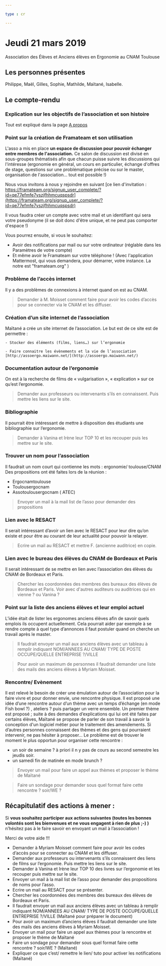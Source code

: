```yaml
---

type : cr

---
```



# Jeudi 21 mars 2019
Association des Élèves et Anciens élèves en Ergonomie au CNAM Toulouse

## Les personnes présentes
 Philippe, Maël, Gilles, Sophie, Mathilde, Maïtané, Isabelle.

## Le compte-rendu
### Explication sur les objectifs de l’association et son histoire

Tout est expliqué dans la page [A propos](../apropos.html)

### Point sur la création de Framateam et son utilisation


L'asso a mis en place **un espace de discussion pour pouvoir échanger entre membres de l'association.** Ce salon de discussion est divisé en sous-groupes thématisés afin que chacun puisse suivre les discussions qui l'intéresse (ergonomie en général, un cours en particulier, échange d'offres de stage, questions sur une problématique précise ou sur le master, organisation de l'association… tout est possible !)

Nous vous invitons à nous y rejoindre en suivant [ce lien d'invitation : https://framateam.org/signup_user_complete/?id=qe77efmfe7yszjfhhmcuqspsdr](https://framateam.org/signup_user_complete/?id=qe77efmfe7yszjfhhmcuqspsdr)

Il vous faudra créer un compte avec votre mail et un identifiant qui sera votre pseudonyme (il se doit donc d'être unique, et ne peut pas comporter d'espace !)

Vous pourrez ensuite, si vous le souhaitez:
- Avoir des notifications par mail ou sur votre ordinateur (réglable dans les Paramètres de votre compte)
- Et même avoir le Framateam sur votre téléphone ! (Avec l'application Mattermost, qui vous demandera, pour démarrer, votre instance. La notre est "framateam.org" )

### Problème de l’accès internet
Il y a des problèmes de connexions à internet quand on est au CNAM.

> Demander à M. Moisset comment faire pour avoir les codes d’accès pour se connecter via le CNAM et les diffuser.

### Création d’un site internet de l’association
Maïtané a crée un site internet de l’association. Le but est de ce site est de permettre :

    - Stocker des éléments (films, liens…) sur l’ergonomie

    - Faire connaitre les évènements et la vie de l’association [http://assoergo.maiwann.net/](http://assoergo.maiwann.net/)

### Documentation autour de l’ergonomie
On est à la recherche de films de « vulgarisation », « explication » sur ce qu’est l’ergonomie.

> Demander aux professeurs ou intervenants s’ils en connaissent. Puis mettre les liens sur le site.

### Bibliographie
Il pourrait être intéressant de mettre à disposition des étudiants une bibliographie sur l’ergonomie.

> Demander à Vanina et Irène leur TOP 10 et les recouper puis les mettre sur le site.

### Trouver un nom pour l’association
Il faudrait un nom court qui contienne les mots : ergonomie/ toulouse/CNAM
Des propositions ont été faites lors de la réunion :
 - Ergocnamtoulouse
 - Toulousergocnam
 - Assotoulousergocnam ( ATEC)

>  Envoyer un mail à la mail list de l’asso pour demander des propositions

### Lien avec le RESACT
Il serait intéressant d’avoir un lien avec le RESACT pour leur dire qu’on existe et pour être au courant de leur actualité pour pouvoir la relayer.

> Ecrire un mail au RESACT et mettre F. (ancienne auditrice) en copie.

### Lien avec le bureau des élèves du CNAM de Bordeaux et Paris
Il serait intéressant de se mettre en lien avec l’association des élèves du CNAM de Bordeaux et Paris.

> Chercher les coordonnées des membres des bureaux des élèves de Bordeaux et Paris. Voir avec d'autres auditeurs ou auditrices qui en vienne ? ou Vanina ?

### Point sur la liste des anciens élèves et leur emploi actuel
L’idée était de lister les ergonomes anciens élèves afin de savoir quels emplois ils occupent actuellement. Cela pourrait aider par exemple à se rendre compte à quel type d’annonces il faut postuler quand on cherche un travail après le master.

> Il faudrait envoyer un mail aux anciens élèves avec un tableau à remplir indiquant  NOM/ANNEES AU CNAM/ TYPE DE POSTE OCCUPE/QUELLE ENTREPRISE ?/VILLE

> Pour avoir un maximum de personnes il faudrait demander une liste des mails des anciens élèves à Myriam Moisset.


### Rencontre/ Evènement
Il est relevé le besoin de créer une émulation autour de l’association pour la faire vivre et pour donner envie, une rencontre physique.
Il est proposé une idée d’une rencontre autour d’un thème avec un temps d’échange (en mode Fish bowl ?) , ateliers ? puis partager un verre ensemble.
Un premier thème est proposé ; suite à des demandes d’explications qui lui ont été faites par certains élèves,  Maïtané se propose de parler de son travail à savoir la conception d'un logiciel métier pour le traitement des amendements.
Si d’autres personnes connaissent des thèmes et des gens qui pourraient intervenir, ne pas hésiter à proposer…
Le problème est de trouver le moment le plus opportun pour organiser cette rencontre :
- un soir de semaine ? à priori il n y pas de cours au second semestre les jeudis soir.
- un samedi fin de matinée en mode brunch ?

> Envoyer un mail pour faire un appel aux thèmes et proposer le thème de Maïtané

> Faire un sondage pour demander sous quel format faire cette rencontre ? soir/WE ?


## Récapitulatif des actions à mener :
Si **vous souhaitez participer aux actions suivantes (toutes les bonnes volontés sont les bienvenues et ne vous engagent à rien de plus ;-) )** n’hésitez pas à le faire savoir en envoyant un mail à l’association !

Merci de votre aide !!!


- Demander à Myriam Moisset comment faire pour avoir les codes d’accès pour se connecter au CNAM et les diffuser.
- Demander aux professeurs ou intervenants s’ils connaissent des liens de films sur l’ergonomie. Puis mettre les liens sur le site.
- Demander à Vanina et Irène leur TOP 10 des livres sur l’ergonomie et les recouper puis mettre sur le site.
- Envoyer un mail à la mail list de l’asso pour demander des propositions de noms pour l’asso.
- Ecrire un mail au RESACT pour se présenter.
- Chercher les coordonnées des membres des bureaux des élèves de Bordeaux et Paris.
- Il faudrait envoyer un mail aux anciens élèves avec un tableau à remplir indiquant  NOM/ANNEES AU CNAM/ TYPE DE POSTE OCCUPE/QUELLE ENTREPRISE ?/VILLE (Maïtané pour préparer le document)
- Pour avoir un maximum d’anciens élèves il faudrait demander une liste des mails des anciens élèves à Myriam Moisset.
- Envoyer un mail pour faire un appel aux thèmes pour la rencontre et proposer le thème de Maïtané
- Faire un sondage pour demander sous quel format faire cette rencontre ? soir/WE ? (Maïtané)
- Expliquer ce que c’est/ remettre le lien/ tuto pour activer les notifications (Maïtané)
